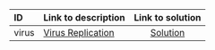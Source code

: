 | ID | Link to description | Link to solution |
|:---|:---|:---:|
| virus | [Virus Replication](https://open.kattis.com/problems/virus) | [Solution](https://github.com/versenyi98/leetcode-solutions/tree/main/solutions/Virus%20Replication)|
